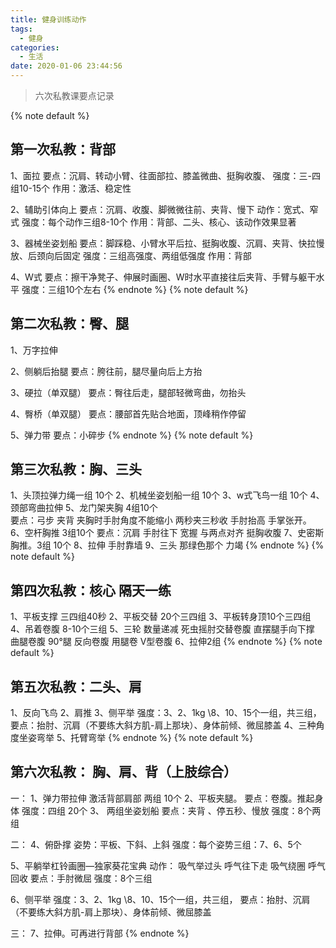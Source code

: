 ```yaml
---
title: 健身训练动作
tags:
  - 健身
categories:
  - 生活
date: 2020-01-06 23:44:56
---
```

>六次私教课要点记录
<!--more-->
{% note default %}
## 第一次私教：背部
1、面拉
要点：沉肩、转动小臂、往面部拉、膝盖微曲、挺胸收腹、
强度：三-四组10-15个
作用：激活、稳定性

2、辅助引体向上
要点：沉肩、收腹、脚微微往前、夹背、慢下
动作：宽式、窄式
强度：每个动作三组8-10个
作用：背部、二头、核心、该动作效果显著

3、器械坐姿划船
要点：脚踩稳、小臂水平后拉、挺胸收腹、沉肩、夹背、快拉慢放、后颈向后固定
强度：三组高强度、两组低强度
作用：背部

4、W式
要点：擦干净凳子、伸展时画圈、W时水平直接往后夹背、手臂与躯干水平
强度：三组10个左右
{% endnote %}
{% note default %}
## 第二次私教：臀、腿
1、万字拉伸

2、侧躺后抬腿
要点：胯往前，腿尽量向后上方抬

3、硬拉（单双腿）
要点：臀往后走，腿部轻微弯曲，勿抬头

4、臀桥（单双腿）
要点：腰部首先贴合地面，顶峰稍作停留

5、弹力带
要点：小碎步
{% endnote %}
{% note default %}
## 第三次私教：胸、三头
1、头顶拉弹力绳一组 10个
2、机械坐姿划船一组 10个
3、w式飞鸟一组  10个
4、颈部弯曲拉伸 
5、龙门架夹胸  4组10个  
要点：弓步 夹背 夹胸时手肘角度不能缩小  两秒夹三秒收  手肘抬高 手掌张开。
6、空杆胸推  3组10个
要点：沉肩  手肘往下  宽握  与两点对齐  挺胸收腹
7、史密斯胸推。3组 10个
8、拉伸   手肘靠墙
9、三头 那绿色那个 力竭
{% endnote %}
{% note default %}
## 第四次私教：核心  隔天一练
1、平板支撑  三四组40秒
2、平板交替 20个三四组
3、平板转身顶10个三四组
4、吊着卷腹 8-10个三组
5、三轮 数量递减
死虫摇肘交替卷腹
直摆腿手向下撑
曲腿卷腹  90°腿
反向卷腹  用腿卷 
V型卷腹
6、拉伸2组
{% endnote %}
{% note default %}
## 第五次私教：二头、肩
1、反向飞鸟
2、肩推
3、侧平举
强度：3、2、1kg \8、10、15个一组，共三组，
要点：抬肘、沉肩（不要练大斜方肌-肩上那块）、身体前倾、微屈膝盖
4、三种角度坐姿弯举
5、托臂弯举
{% endnote %}
{% note default %}
## 第六次私教： 胸、肩、背（上肢综合）
一：
1、弹力带拉伸 激活背部肩部  两组 10个
2、平板夹腿。
要点：卷腹。推起身体
强度：四组 20个
3、 两组坐姿划船
要点：夹背 、停五秒、慢放
强度：8个两组

二：
4、俯卧撑
姿势：平板、下斜、上斜
强度：每个姿势三组：7、6、5个

5、平躺举杠铃画圈—独家葵花宝典
动作：
吸气举过头
呼气往下走
吸气绕圈
呼气回收
要点：手肘微屈
强度：8个三组

6、侧平举
强度：3、2、1kg \8、10、15个一组，共三组，
要点：抬肘、沉肩（不要练大斜方肌-肩上那块）、身体前倾、微屈膝盖

三：
7、拉伸。可再进行背部
{% endnote %}
